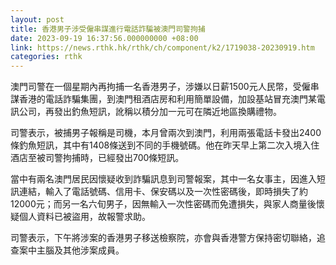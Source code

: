 ```yaml
---
layout: post
title: 香港男子涉受僱串謀進行電話詐騙被澳門司警拘捕
date: 2023-09-19 16:37:56.000000000 +08:00
link: https://news.rthk.hk/rthk/ch/component/k2/1719038-20230919.htm
categories: rthk
---
```


澳門司警在一個星期內再拘捕一名香港男子，涉嫌以日薪1500元人民幣，受僱串謀香港的電話詐騙集團，到澳門租酒店房和利用簡單設備，加設基站冒充澳門某電訊公司，再發出釣魚短訊，訛稱以積分加一元可在隣近地區換購禮物。

司警表示，被捕男子報稱是司機，本月曾兩次到澳門，利用兩張電話卡發出2400條釣魚短訊，其中有1408條送到不同的手機號碼。他在昨天早上第二次入境入住酒店至被司警拘捕時，已經發出700條短訊。

當中有兩名澳門居民因懷疑收到詐騙訊息到司警報案，其中一名女事主，因進入短訊連結，輸入了電話號碼、信用卡、保安碼以及一次性密碼後，即時損失了約12000元；而另一名六旬男子，因無輸入一次性密碼而免遭損失，與家人商量後懷疑個人資料已被盜用，故報警求助。

司警表示，下午將涉案的香港男子移送檢察院，亦會與香港警方保持密切聯絡，追查案中主腦及其他涉案成員。
